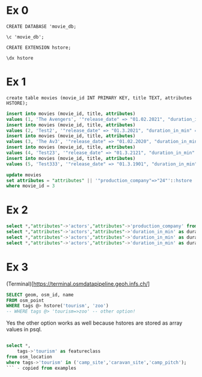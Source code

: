 # Ex 0

`CREATE DATABASE 'movie_db;`

`\c 'movie_db';`

`CREATE EXTENSION hstore;`

`\dx hstore`

# Ex 1


`create table movies (movie_id INT PRIMARY KEY, title TEXT, attributes HSTORE);`

```sql
insert into movies (movie_id, title, attributes)
values (1, 'The Avengers', '"release_date" => "01.02.2021", "duration_in_min" => 1234, "director" => "me myself and i", "actors" => "{jonny depp,dini mueter}", "genre" => "thriller"');
insert into movies (movie_id, title, attributes)
values (2, 'Test2', '"release_date" => "01.3.2021", "duration_in_min" => 11, "director" => "me 2", "actors" => "{franzen,dini mueter}", "genre" => "thriller"');
insert into movies (movie_id, title, attributes)
values (3, 'The Av3', '"release_date" => "01.02.2020", "duration_in_min" => 123, "director" => "i", "actors" => "{jonny däpp,dini mueter}", "genre" => "adventure"');
insert into movies (movie_id, title, attributes)
values (4, 'Test23', '"release_date" => "01.3.2121", "duration_in_min" => 311, "director" => "me", "actors" => "{fff,as mueter}", "genre" => "scifi"');
insert into movies (movie_id, title, attributes)
values (5, 'Test333', '"release_date" => "01.3.1901", "duration_in_min" => 11, "director" => "ddd", "actors" => "{dd,as}", "genre" => "doc"');
```

```sql
update movies 
set attributes = "attributes" || '"production_company"=>"24"'::hstore
where movie_id = 3
```

# Ex 2

```sql
select *,"attributes"->'actors',"attributes"->'production_company' from movies m ;
select *,"attributes"->'actors',"attributes"->'duration_in_min' as duration from movies m where attributes->'duration_in_min' <= '120';
select *,"attributes"->'actors',"attributes"->'duration_in_min' as duration from movies m where attributes->'genre' = 'thriller';
select *,"attributes"->'actors',"attributes"->'duration_in_min' as duration from movies m where attributes ? 'director' and "attributes" ? 'production_company';
```

# Ex 3
(Terminal)[https://terminal.osmdatapipeline.geoh.infs.ch/]

```sql
SELECT geom, osm_id, name
FROM osm_point
WHERE tags @> hstore('tourism', 'zoo')
-- WHERE tags @> 'tourism=>zoo' -- other option!
```

Yes the other option works as well because hstores are stored as array values in psql.

```sql

select *,
	tags->'tourism' as featureclass
from osm_location
where tags->'tourism' in ('camp_site','caravan_site','camp_pitch');
``` - copied from examples